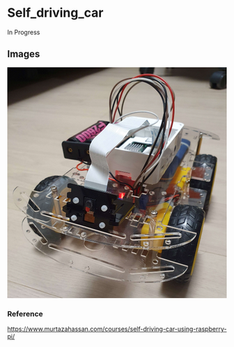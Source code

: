 # Self_driving_car
In Progress

## Images

![](https://github.com/sammiee5311/raspberry_pi/blob/master/self_driving_car/images/car.jpg)

### Reference
https://www.murtazahassan.com/courses/self-driving-car-using-raspberry-pi/
